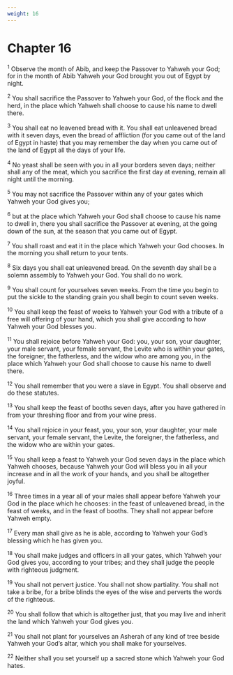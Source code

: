 ```yaml
---
weight: 16
---
```


# Chapter 16

<sup>1</sup> Observe the month of Abib, and keep the Passover to Yahweh your God; for in the month of Abib Yahweh your God brought you out of Egypt by night. 

<sup>2</sup> You shall sacrifice the Passover to Yahweh your God, of the flock and the herd, in the place which Yahweh shall choose to cause his name to dwell there. 

<sup>3</sup> You shall eat no leavened bread with it. You shall eat unleavened bread with it seven days, even the bread of affliction (for you came out of the land of Egypt in haste) that you may remember the day when you came out of the land of Egypt all the days of your life. 

<sup>4</sup> No yeast shall be seen with you in all your borders seven days; neither shall any of the meat, which you sacrifice the first day at evening, remain all night until the morning. 

<sup>5</sup> You may not sacrifice the Passover within any of your gates which Yahweh your God gives you; 

<sup>6</sup> but at the place which Yahweh your God shall choose to cause his name to dwell in, there you shall sacrifice the Passover at evening, at the going down of the sun, at the season that you came out of Egypt. 

<sup>7</sup> You shall roast and eat it in the place which Yahweh your God chooses. In the morning you shall return to your tents. 

<sup>8</sup> Six days you shall eat unleavened bread. On the seventh day shall be a solemn assembly to Yahweh your God. You shall do no work. 

<sup>9</sup> You shall count for yourselves seven weeks. From the time you begin to put the sickle to the standing grain you shall begin to count seven weeks. 

<sup>10</sup> You shall keep the feast of weeks to Yahweh your God with a tribute of a free will offering of your hand, which you shall give according to how Yahweh your God blesses you. 

<sup>11</sup> You shall rejoice before Yahweh your God: you, your son, your daughter, your male servant, your female servant, the Levite who is within your gates, the foreigner, the fatherless, and the widow who are among you, in the place which Yahweh your God shall choose to cause his name to dwell there. 

<sup>12</sup> You shall remember that you were a slave in Egypt. You shall observe and do these statutes. 

<sup>13</sup> You shall keep the feast of booths seven days, after you have gathered in from your threshing floor and from your wine press. 

<sup>14</sup> You shall rejoice in your feast, you, your son, your daughter, your male servant, your female servant, the Levite, the foreigner, the fatherless, and the widow who are within your gates. 

<sup>15</sup> You shall keep a feast to Yahweh your God seven days in the place which Yahweh chooses, because Yahweh your God will bless you in all your increase and in all the work of your hands, and you shall be altogether joyful. 

<sup>16</sup> Three times in a year all of your males shall appear before Yahweh your God in the place which he chooses: in the feast of unleavened bread, in the feast of weeks, and in the feast of booths. They shall not appear before Yahweh empty. 

<sup>17</sup> Every man shall give as he is able, according to Yahweh your God’s blessing which he has given you. 

<sup>18</sup> You shall make judges and officers in all your gates, which Yahweh your God gives you, according to your tribes; and they shall judge the people with righteous judgment. 

<sup>19</sup> You shall not pervert justice. You shall not show partiality. You shall not take a bribe, for a bribe blinds the eyes of the wise and perverts the words of the righteous. 

<sup>20</sup> You shall follow that which is altogether just, that you may live and inherit the land which Yahweh your God gives you. 

<sup>21</sup> You shall not plant for yourselves an Asherah of any kind of tree beside Yahweh your God’s altar, which you shall make for yourselves. 

<sup>22</sup> Neither shall you set yourself up a sacred stone which Yahweh your God hates. 


